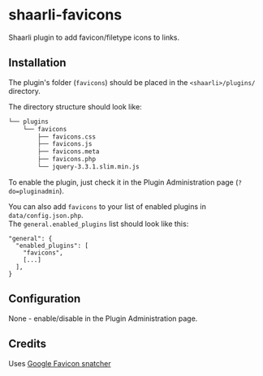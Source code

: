 # shaarli-favicons
Shaarli plugin to add favicon/filetype icons to links.

## Installation
The plugin's folder (`favicons`) should be placed in the `<shaarli>/plugins/` directory.

The directory structure should look like:

```bash 
└── plugins
    └── favicons
        ├── favicons.css
        ├── favicons.js
        ├── favicons.meta
        ├── favicons.php
        └── jquery-3.3.1.slim.min.js
```

To enable the plugin, just check it in the Plugin Administration page (`?do=pluginadmin`).

You can also add `favicons` to your list of enabled plugins in `data/config.json.php`.\
The `general.enabled_plugins` list should look like this:

```
"general": {
  "enabled_plugins": [
    "favicons",
    [...]
  ],
}
```

## Configuration
None - enable/disable in the Plugin Administration page.

## Credits

Uses [Google Favicon snatcher](https://www.google.com/s2/favicons?domain=www.google.com)
